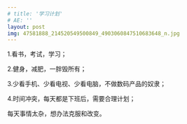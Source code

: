 ```yaml
---
# title: '学习计划'
# AE: ''
layout: post
img: 47581888_214520549500849_4903060847510683648_n.jpg
---
```

<!-- <div class="row">
  <div class="col">
    <nav aria-label="breadcrumb">
      <ol class="breadcrumb">
        <li class="breadcrumb-item"><a href="#">Home</a></li>
        <li class="breadcrumb-item active" aria-current="page">Library</li>
      </ol>
    </nav>
  </div>
</div> -->
1.看书，考试，学习；

2.健身，减肥，一胖毁所有；

3.少看手机、少看电视、少看电脑，不做数码产品的奴隶；

4.时间冲突，每天都是下班后，需要合理计划；

每天事情太杂，想办法克服和改变。